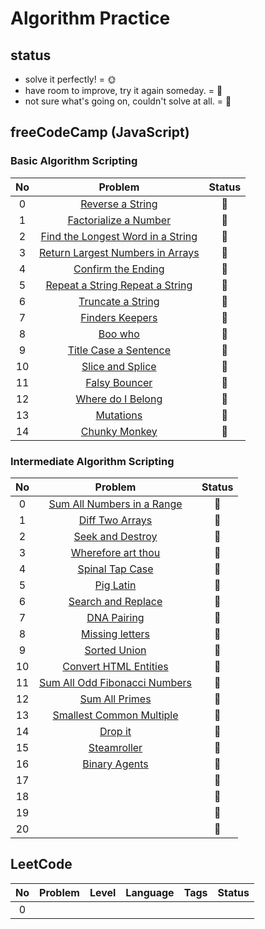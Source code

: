 # Algorithm Practice
## status
- solve it perfectly! = :sun_with_face:
- have room to improve, try it again someday. = :full_moon_with_face:
- not sure what's going on, couldn't solve at all. = :new_moon_with_face:

## freeCodeCamp (JavaScript) 
### Basic Algorithm Scripting
| No   | Problem      |Status|
| :-: | :----------: |:----:|
| 0   |[Reverse a String](https://github.com/ming-yong/Algorithm-Practice/blob/master/freeCodeCamp/Reverse%20a%20String.js)|:full_moon_with_face:|
| 1   |[Factorialize a Number](https://github.com/ming-yong/Algorithm-Practice/blob/master/freeCodeCamp/Factorialize%20a%20Number.js)|:full_moon_with_face:|
| 2   |[Find the Longest Word in a String](https://github.com/ming-yong/Algorithm-Practice/blob/master/freeCodeCamp/Find%20the%20Longest%20Word%20in%20a%20String.js)|:full_moon_with_face:|
| 3   |[Return Largest Numbers in Arrays](https://github.com/ming-yong/Algorithm-Practice/blob/master/freeCodeCamp/Return%20Largest%20Numbers%20in%20Arrays.js)|:full_moon_with_face:|
| 4   |[Confirm the Ending](https://github.com/ming-yong/Algorithm-Practice/blob/master/freeCodeCamp/Confirm%20the%20Ending.js)|:full_moon_with_face:|
| 5   |[Repeat a String Repeat a String](https://github.com/ming-yong/Algorithm-Practice/blob/master/freeCodeCamp/Repeat%20a%20String%20Repeat%20a%20String.js)|:full_moon_with_face:|
| 6   |[Truncate a String](https://github.com/ming-yong/Algorithm-Practice/blob/master/freeCodeCamp/Truncate%20a%20String.js)|:full_moon_with_face:|
| 7   |[Finders Keepers](https://github.com/ming-yong/Algorithm-Practice/blob/master/freeCodeCamp/Finders%20Keepers.js)|:full_moon_with_face:|
| 8   |[Boo who](https://github.com/ming-yong/Algorithm-Practice/blob/master/freeCodeCamp/Boo%20who.js)|:full_moon_with_face:|
| 9   |[Title Case a Sentence](https://github.com/ming-yong/Algorithm-Practice/blob/master/freeCodeCamp/Title%20Case%20a%20Sentence.js)|:full_moon_with_face:|
| 10   |[Slice and Splice](https://github.com/ming-yong/Algorithm-Practice/blob/master/freeCodeCamp/Slice%20and%20Splice.js)|:full_moon_with_face:|
| 11   |[Falsy Bouncer](https://github.com/ming-yong/Algorithm-Practice/blob/master/freeCodeCamp/Falsy%20Bouncer.js)|:full_moon_with_face:|
| 12   |[Where do I Belong](https://github.com/ming-yong/Algorithm-Practice/blob/master/freeCodeCamp/Where%20do%20I%20Belong.js)|:full_moon_with_face:|
| 13   |[Mutations](https://github.com/ming-yong/Algorithm-Practice/blob/master/freeCodeCamp/Mutations.js)|:full_moon_with_face:|
| 14   |[Chunky Monkey](https://github.com/ming-yong/Algorithm-Practice/blob/master/freeCodeCamp/Chunky%20Monkey.js)|:full_moon_with_face:| 

### Intermediate Algorithm Scripting 
| No  | Problem      |Status|
| :-: | :----------: |:----:|
| 0   |[Sum All Numbers in a Range](https://github.com/ming-yong/Algorithm-Practice/blob/master/freeCodeCamp/Sum%20All%20Numbers%20in%20a%20Range.js)|:full_moon_with_face:|
| 1   |[Diff Two Arrays](https://github.com/ming-yong/Algorithm-Practice/blob/master/freeCodeCamp/Diff%20Two%20Arrays.js)|:full_moon_with_face:|
| 2   |[Seek and Destroy](https://github.com/ming-yong/Algorithm-Practice/blob/master/freeCodeCamp/Seek%20and%20Destroy.js)|:full_moon_with_face:|
| 3   |[Wherefore art thou](https://github.com/ming-yong/Algorithm-Practice/blob/master/freeCodeCamp/Wherefore%20art%20thou.js)|:new_moon_with_face:|
| 4   |[Spinal Tap Case](https://github.com/ming-yong/Algorithm-Practice/blob/master/freeCodeCamp/Spinal%20Tap%20Case.js)|:new_moon_with_face:|
| 5   |[Pig Latin](https://github.com/ming-yong/Algorithm-Practice/blob/master/freeCodeCamp/Pig%20Latin.js)|:full_moon_with_face:|
| 6   |[Search and Replace](https://github.com/ming-yong/Algorithm-Practice/blob/master/freeCodeCamp/Search%20and%20Replace.js)|:full_moon_with_face:|
| 7   |[DNA Pairing](https://github.com/ming-yong/Algorithm-Practice/blob/master/freeCodeCamp/DNA%20Pairing.js)|:full_moon_with_face:|
| 8   |[Missing letters](https://github.com/ming-yong/Algorithm-Practice/blob/master/freeCodeCamp/Missing%20letters.js)|:full_moon_with_face:|
| 9   |[Sorted Union](https://github.com/ming-yong/Algorithm-Practice/blob/master/freeCodeCamp/Sorted%20Union.js)|:full_moon_with_face:|
| 10   |[Convert HTML Entities](https://github.com/ming-yong/Algorithm-Practice/blob/master/freeCodeCamp/Convert%20HTML%20Entities.js)|:full_moon_with_face:|
| 11   |[Sum All Odd Fibonacci Numbers](https://github.com/ming-yong/Algorithm-Practice/blob/master/freeCodeCamp/Sum%20All%20Odd%20Fibonacci%20Numbers.js)|:full_moon_with_face:|
| 12   |[Sum All Primes](https://github.com/ming-yong/Algorithm-Practice/blob/master/freeCodeCamp/Sum%20All%20Primes.js)|:new_moon_with_face:|
| 13   |[Smallest Common Multiple](https://github.com/ming-yong/Algorithm-Practice/tree/master/freeCodeCamp)|:new_moon_with_face:|
| 14   |[Drop it](https://github.com/ming-yong/Algorithm-Practice/blob/master/freeCodeCamp/Drop%20it.js)|:full_moon_with_face:|
| 15   |[Steamroller](https://github.com/ming-yong/Algorithm-Practice/blob/master/freeCodeCamp/Steamroller.js)|:full_moon_with_face:|
| 16   |[Binary Agents](https://github.com/ming-yong/Algorithm-Practice/blob/master/freeCodeCamp/Binary%20Agents.js)|:full_moon_with_face:|
| 17   |[]()|:full_moon_with_face:|
| 18   |[]()|:full_moon_with_face:|
| 19   |[]()|:full_moon_with_face:|
| 20   |[]()|:full_moon_with_face:|

## LeetCode

| No  | Problem      | Level         | Language     | Tags          |Status|
| :-: | :----------: | :-----------: | :----------: | :-----------: |:----:|
| 0   |              |               |              |               |      |

